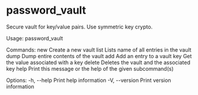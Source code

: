 # password_vault
<html>
Secure vault for key/value pairs. Use symmetric key crypto.

Usage: password_vault <COMMAND>

Commands:
  new     Create a new vault
  list    Lists name of all entries in the vault
  dump    Dump entire contents of the vault
  add     Add an entry to a vault
  key     Get the value associated with a key
  delete  Deletes the vault and the associated key
  help    Print this message or the help of the given subcommand(s)

Options:
  -h, --help     Print help information
  -V, --version  Print version information
</html>
